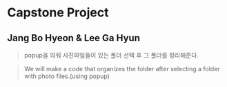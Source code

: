 # Capstone Project
## Jang Bo Hyeon & Lee Ga Hyun

> popup을 띄워 사진파일들이 있는 폴더 선택 후 그 폴더를 정리해준다.

> We will make a code that organizes the folder after selecting a folder with photo files.(using popup)
